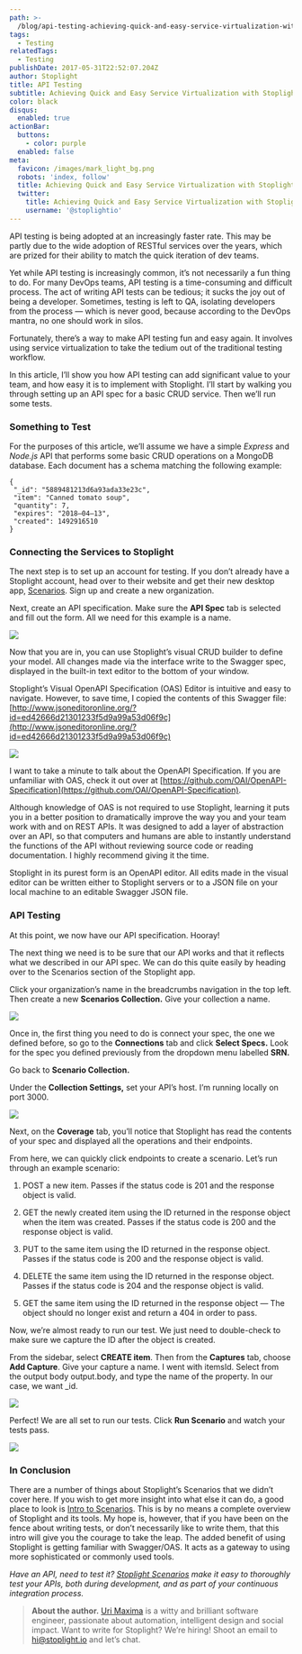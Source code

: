 ```yaml
---
path: >-
  /blog/api-testing-achieving-quick-and-easy-service-virtualization-with-stoplight
tags:
  - Testing
relatedTags:
  - Testing
publishDate: 2017-05-31T22:52:07.204Z
author: Stoplight
title: API Testing
subtitle: Achieving Quick and Easy Service Virtualization with Stoplight
color: black
disqus:
  enabled: true
actionBar:
  buttons:
    - color: purple
  enabled: false
meta:
  favicon: /images/mark_light_bg.png
  robots: 'index, follow'
  title: Achieving Quick and Easy Service Virtualization with Stoplight | Stoplight
  twitter:
    title: Achieving Quick and Easy Service Virtualization with Stoplight | Stoplight
    username: '@stoplightio'
---
```


API testing is being adopted at an increasingly faster rate. This may be partly due to the wide adoption of RESTful services over the years, which are prized for their ability to match the quick iteration of dev teams.

Yet while API testing is increasingly common, it’s not necessarily a fun thing to do. For many DevOps teams, API testing is a time-consuming and difficult process. The act of writing API tests can be tedious; it sucks the joy out of being a developer. Sometimes, testing is left to QA, isolating developers from the process — which is never good, because according to the DevOps mantra, no one should work in silos.

Fortunately, there’s a way to make API testing fun and easy again. It involves using service virtualization to take the tedium out of the traditional testing workflow.

In this article, I’ll show you how API testing can add significant value to your team, and how easy it is to implement with Stoplight. I’ll start by walking you through setting up an API spec for a basic CRUD service. Then we’ll run some tests.

### **Something to Test**

For the purposes of this article, we’ll assume we have a simple *Express* and *Node.js* API that performs some basic CRUD operations on a MongoDB database. Each document has a schema matching the following example:

    {
     "_id": "5889481213d6a93ada33e23c",
     "item": "Canned tomato soup",
     "quantity": 7,
     "expires": "2018–04–13",
     "created": 1492916510
    }

### **Connecting the Services to Stoplight**

The next step is to set up an account for testing. If you don’t already have a Stoplight account, head over to their website and get their new desktop app, [Scenarios](http://stoplight.io/platform/scenarios/). Sign up and create a new organization.

Next, create an API specification. Make sure the **API Spec** tab is selected and fill out the form. All we need for this example is a name.

![](https://cdn-images-1.medium.com/max/2000/0*cvftwMv_Scx1ag73.)

Now that you are in, you can use Stoplight’s visual CRUD builder to define your model. All changes made via the interface write to the Swagger spec, displayed in the built-in text editor to the bottom of your window.

Stoplight’s Visual OpenAPI Specification (OAS) Editor is intuitive and easy to navigate. However, to save time, I copied the contents of this Swagger file: [http://www.jsoneditoronline.org/?id=ed42666d21301233f5d9a99a53d06f9c](http://www.jsoneditoronline.org/?id=ed42666d21301233f5d9a99a53d06f9c)

![](https://cdn-images-1.medium.com/max/2400/0*N2pvMEAdZdVU9sor.)

I want to take a minute to talk about the OpenAPI Specification. If you are unfamiliar with OAS, check it out over at [https://github.com/OAI/OpenAPI-Specification](https://github.com/OAI/OpenAPI-Specification).

Although knowledge of OAS is not required to use Stoplight, learning it puts you in a better position to dramatically improve the way you and your team work with and on REST APIs. It was designed to add a layer of abstraction over an API, so that computers and humans are able to instantly understand the functions of the API without reviewing source code or reading documentation. I highly recommend giving it the time.

Stoplight in its purest form is an OpenAPI editor. All edits made in the visual editor can be written either to Stoplight servers or to a JSON file on your local machine to an editable Swagger JSON file.

### API Testing

At this point, we now have our API specification. Hooray!

The next thing we need is to be sure that our API works and that it reflects what we described in our API spec. We can do this quite easily by heading over to the Scenarios section of the Stoplight app.

Click your organization’s name in the breadcrumbs navigation in the top left. Then create a new **Scenarios Collection.** Give your collection a name.

![](https://cdn-images-1.medium.com/max/2000/0*FwgCF--OLbapskU_.)

Once in, the first thing you need to do is connect your spec, the one we defined before, so go to the **Connections** tab and click **Select Specs.** Look for the spec you defined previously from the dropdown menu labelled **SRN.**

Go back to **Scenario Collection.**

Under the **Collection Settings,** set your API’s host. I’m running locally on port 3000.

![](https://cdn-images-1.medium.com/max/2000/0*53BODTHr7yrpaZnW.)

Next, on the **Coverage** tab, you’ll notice that Stoplight has read the contents of your spec and displayed all the operations and their endpoints.

From here, we can quickly click endpoints to create a scenario. Let’s run through an example scenario:

1. POST a new item. Passes if the status code is 201 and the response object is valid.

1. GET the newly created item using the ID returned in the response object when the item was created. Passes if the status code is 200 and the response object is valid.

1. PUT to the same item using the ID returned in the response object. Passes if the status code is 200 and the response object is valid.

1. DELETE the same item using the ID returned in the response object. Passes if the status code is 204 and the response object is valid.

1. GET the same item using the ID returned in the response object — The object should no longer exist and return a 404 in order to pass.

Now, we’re almost ready to run our test. We just need to double-check to make sure we capture the ID after the object is created.

From the sidebar, select **CREATE item**. Then from the **Captures** tab, choose **Add Capture**. Give your capture a name. I went with itemsId. Select from the output body output.body, and type the name of the property. In our case, we want _id.

![](https://cdn-images-1.medium.com/max/2152/0*BeqGBYd1smQ8uRMD.)

Perfect! We are all set to run our tests. Click **Run Scenario** and watch your tests pass.

![](https://cdn-images-1.medium.com/max/2400/0*t8dBL7bgJ8aoabLW.)

### In Conclusion

There are a number of things about Stoplight’s Scenarios that we didn’t cover here. If you wish to get more insight into what else it can do, a good place to look is [Intro to Scenarios](https://blog.stoplight.io/introducing-scenarios-3b88242cf9cc). This is by no means a complete overview of Stoplight and its tools. My hope is, however, that if you have been on the fence about writing tests, or don’t necessarily like to write them, that this intro will give you the courage to take the leap. The added benefit of using Stoplight is getting familiar with Swagger/OAS. It acts as a gateway to using more sophisticated or commonly used tools.

*Have an API, need to test it? [Stoplight Scenarios](https://scenarios.stoplight.io) make it easy to thoroughly test your APIs, both during development, and as part of your continuous integration process.*
> **About the author.** [Uri Maxima](https://medium.com/@urimaxima) is a witty and brilliant software engineer, passionate about automation, intelligent design and social impact.
> Want to write for Stoplight? We’re hiring! Shoot an email to hi@stoplight.io and let’s chat.
